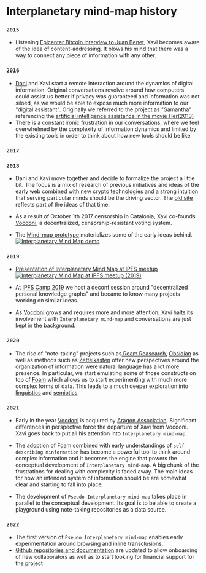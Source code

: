 # Interplanetary mind-map history
### `2015`

- Listening [Epicenter Bitcoin interview to Juan Benet](https://www.youtube.com/watch?v=erB7i6Uc4DM), Xavi becomes aware of the idea of content-addressing. It blows his mind that there was a way to connect any piece of information with any other. 

### `2016`
- [Dani](https://armengol-altayo.com/202103150041) and Xavi start a remote interaction around the dynamics of digital information. Original conversations revolve around how computers could assist us better if privacy was guaranteed and information was not siloed, as we would be able to expose much more information to our "digital assistant". Originally we referred to the project as "Samantha" referencing the [artificial intelligence assistance in the movie Her(2013)](https://www.youtube.com/watch?v=GV01B5kVsC0)
- There is a constant ironic frustration in our conversations, where we feel overwhelmed by the complexity of information dynamics and limited by the existing tools in order to think about how new tools should be like

### `2017`

### `2018`
- Dani and Xavi move together and decide to formalize the project a little bit. The focus is a mix of research of previous initiatives and ideas of the early web combined with new crypto technologies and a strong intuition that serving particular minds should be the driving vector. The [old site](https://interplanetarymindmap.github.io/oldSite/) reflects part of the ideas of that time.

- As a result of October 1th 2017 censorship in Catalonia, Xavi co-founds [Vocdoni](https://github.com/vocdoni), a decentralized, censorship-resistant voting system.

- The [Mind-map prototype](http://www.youtube.com/watch?v=R4D8xT_KNP8) materializes some of the early ideas behind.  
[![Interplanetary Mind Map demo](https://img.youtube.com/vi/R4D8xT_KNP8/0.jpg)](http://www.youtube.com/watch?v=R4D8xT_KNP8)

### `2019`

- [Presentation of Interplanetary Mind Map at IPFS meetup](http://www.youtube.com/watch?v=R4D8xT_KNP8)  
[![Interplanetary Mind Map at IPFS meetup  (2019)](https://img.youtube.com/vi/OY22uTUaL2Q/0.jpg)](https://www.youtube.com/watch?v=OY22uTUaL2Q)

- At [IPFS Camp 2019](https://camp.ipfs.io/) we host a deconf session around "decentralized personal knowledge graphs" and became to know many projects working on similar ideas. 

- As [Vocdoni](https://github.com/vocdoni) grows and requires more and more attention, Xavi halts its involvement with `Interplanetary mind-map` and conversations are just kept in the background.


### `2020`

- The rise of "note-taking" projects such as[ Roam Reasearch](https://roamresearch.com/), [Obsidian](https://obsidian.md/) as well as methods such as [Zettelkasten](https://en.wikipedia.org/wiki/Zettelkasten) offer new perspectives around the organization of information were natural language has a lot more presence. In particular, we start emulating some of those constructs on top of [Foam](https://foambubble.github.io/foam/) which allows us to start experimenting with much more complex forms of data. This leads to a much deeper exploration into [linguistics](https://en.wikipedia.org/wiki/Linguistics) and [semiotics](https://en.wikipedia.org/wiki/Semiotics)

### `2021`

- Early in the year [Vocdoni](https://github.com/vocdoni) is acquired by [ Aragon Association](https://aragon.org/aragon-association). Significant differences in perspective force the departure of Xavi from Vocdoni. Xavi goes back to put all his attention into `Interplanetary mind-map`

- The adoption of [Foam](https://foambubble.github.io/foam/) combined with early understandings of `self-describing minformation` has become a powerful tool to think around complex information and it becomes the engine that powers the conceptual development of `Interplanetary mind-map`. A big chunk of the frustrations for dealing with complexity is faded away. The main ideas for how an intended system of information should be are somewhat clear and starting to fall into place.
- The development of `Pseudo Interplanetary mind-map` takes place in parallel to the conceptual development. Its goal is to be able to create a playground using note-taking repositories as a data source.

### `2022`

- The first version of `Pseudo Interplanetary mind-map` enables early experimentation around browsing and inline transclusions.
- [Github repositories and documentation](https://github.com/interplanetarymindmap) are updated to allow onboarding of new collaborators as well as to start looking for financial support for the project 